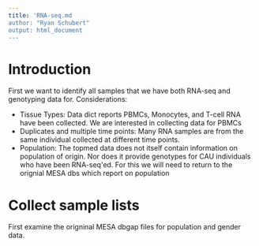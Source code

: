 ```yaml
---
title: 'RNA-seq.md
author: "Ryan Schubert"
output: html_document
---
```


# Introduction

First we want to identify all samples that we have both RNA-seq and genotyping data for. 
Considerations:

* Tissue Types: Data dict reports PBMCs, Monocytes, and T-cell RNA have been collected. We are interested in collecting data for PBMCs
* Duplicates and multiple time points: Many RNA samples are from the same individual collected at different time points.
* Population: The topmed data does not itself contain information on population of origin. Nor does it provide genotypes for CAU individuals who have been RNA-seq'ed. For this we will need to return to the orignial MESA dbs which report on population

# Collect sample lists

First examine the origninal MESA dbgap files for population and gender data. 
